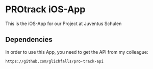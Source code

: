 # PROtrack iOS-App

This is the iOS-App for our Project at Juventus Schulen

## Dependencies

In order to use this App, you need to get the API from my colleague:
```
https://github.com/glichfalls/pro-track-api
```
